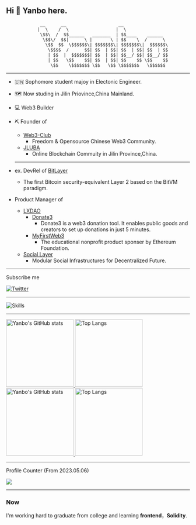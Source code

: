 ## Hi 👋 Yanbo here.



                 __      __                    __                 
                |  \    /  \                  |  \                
                 \$$\  /  $$______   _______  | $$____    ______  
                  \$$\/  $$|      \ |       \ | $$    \  /      \ 
                   \$$  $$  \$$$$$$\| $$$$$$$\| $$$$$$$\|  $$$$$$\
                    \$$$$  /      $$| $$  | $$| $$  | $$| $$  | $$
                    | $$  |  $$$$$$$| $$  | $$| $$__/ $$| $$__/ $$
                    | $$   \$$    $$| $$  | $$| $$    $$ \$$    $$
                     \$$    \$$$$$$$ \$$   \$$ \$$$$$$$   \$$$$$$ 


  ---
                                                                  

- 🇨🇳 Sophomore student majoy in Electonic Engineer.
- 🗺️ Now studing in Jilin Priovince,China Mainland.
- 💻 Web3 Builder
- ⛏️ Founder of
  - [Web3-Club](https://github.com/Web3-Club)
    - Freedom & Opensource Chinese Web3 Community.
  - [JLUBA]()
    - Online Blockchain Commuity in Jilin Province,China.
  
  ---
  
- ex. DevRel of [BitLayer](https://www.bitlayer.org/)
  - The first Bitcoin security-equivalent Layer 2 based on the BitVM paradigm.

- Product Manager of
  - [LXDAO](https://lxdao.io/)
    - [Donate3](https://donate3.xyz)
      - Donate3 is a web3 donation tool. It enables public goods and creators to set up donations in just 5 minutes.
    - [MyFirstWeb3](https://layer2.myfirst.io/)
      - The educational nonprofit product sponser by Ethereum Foundation.
  - [Social Layer](https://www.sociallayer.im/)
    - Modular Social Infrastructures for Decentralized Future.
 
---
Subscribe me

[![Twitter](https://img.shields.io/badge/@YanboOfficial-1DA1F2?style=for-the-badge&logo=twitter&logoColor=white)](https://twitter.com/YanboOfficial)

---


![Skills](https://skillicons.dev/icons?i=apple,c,clion,arduino,cloudflare,discord,figma,github,gmail,html,instagram,linux,linkedin,md,notion,pycharm,raspberrypi,sublime,twitter,ubuntu,vscode,webstorm)


---

<a href="https://github-readme-stats-one-bice.vercel.app/api?username=yanboishere&show_icons=true&include_all_commits=true&role=OWNER,ORGANIZATION_MEMBER#gh-light-mode-only" target="_blank">
  <img src="https://github-readme-stats-one-bice.vercel.app/api?username=yanboishere&show_icons=true&include_all_commits=true&role=OWNER,ORGANIZATION_MEMBER#gh-light-mode-only" alt="Yanbo's GitHub stats" height="185px">
</a>
<a href="https://github-readme-stats-one-bice.vercel.app/api/top-langs/?username=yanboishere&layout=compact&langs_count=8&include_all_commits=true&role=OWNER,ORGANIZATION_MEMBER#gh-light-mode-only">
  <img src="https://github-readme-stats-one-bice.vercel.app/api/top-langs/?username=yanboishere&layout=compact&langs_count=8&include_all_commits=true&role=OWNER,ORGANIZATION_MEMBER#gh-light-mode-only" alt="Top Langs" height="185px">
</a>

<a href="https://github-readme-stats-one-bice.vercel.app/api?username=yanboishere&theme=calm&show_icons=true&include_all_commits=true&role=OWNER,ORGANIZATION_MEMBER#gh-dark-mode-only" target="_blank">
  <img src="https://github-readme-stats-one-bice.vercel.app/api?username=yanboishere&theme=calm&show_icons=true&include_all_commits=true&role=OWNER,ORGANIZATION_MEMBER#gh-dark-mode-only" alt="Yanbo's GitHub stats" height="185px">
</a>
<a href="https://github-readme-stats-one-bice.vercel.app/api/top-langs/?username=yanboishere&theme=calm&layout=compact&langs_count=8&include_all_commits=true&role=OWNER,ORGANIZATION_MEMBER#gh-dark-mode-only">
  <img src="https://github-readme-stats-one-bice.vercel.app/api/top-langs/?username=yanboishere&theme=calm&layout=compact&langs_count=8&include_all_commits=true&role=OWNER,ORGANIZATION_MEMBER#gh-dark-mode-only" alt="Top Langs" height="185px">
</a>

---

Profile Counter (From 2023.05.06)

![](https://profile-counter.glitch.me/yanboishere/count.svg)

---

### Now 
I'm working hard to graduate from college and learning **frontend**，**Solidity**.

